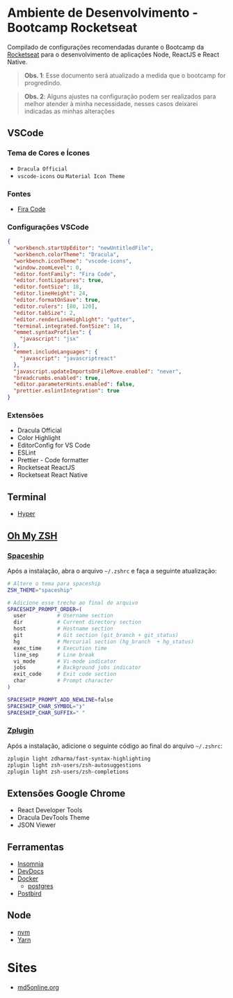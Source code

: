 # Ambiente de Desenvolvimento - Bootcamp Rocketseat

Compilado de configurações recomendadas durante o Bootcamp da [Rocketseat](https://github.com/Rocketseat) para o desenvolvimento de aplicações Node, ReactJS e React Native.

> **Obs. 1**: Esse documento será atualizado a medida que o bootcamp for progredindo.

> **Obs. 2**: Alguns ajustes na configuração podem ser realizados para melhor atender à minha necessidade, nesses casos deixarei indicadas as minhas alterações

## VSCode

### Tema de Cores e Ícones

- `Dracula Official`
- `vscode-icons` ou `Material Icon Theme`

### Fontes

- [Fira Code](https://github.com/tonsky/FiraCode)

### Configurações VSCode

```json
{
  "workbench.startUpEditor": "newUntitledFile",
  "workbench.colorTheme": "Dracula",
  "workbench.iconTheme": "vscode-icons",
  "window.zoomLevel": 0,
  "editor.fontFamily": "Fira Code",
  "editor.fontLigatures": true,
  "editor.fontSize": 18,
  "editor.lineHeight": 24,
  "editor.formatOnSave": true,
  "editor.rulers": [80, 120],
  "editor.tabSize": 2,
  "editor.renderLineHighlight": "gutter",
  "terminal.integrated.fontSize": 14,
  "emmet.syntaxProfiles": {
    "javascript": "jsx"
  },
  "emmet.includeLanguages": {
    "javascript": "javascriptreact"
  },
  "javascript.updateImportsOnFileMove.enabled": "never",
  "breadcrumbs.enabled": true,
  "editor.parameterHints.enabled": false,
  "prettier.eslintIntegration": true
}
```

### Extensões

- Dracula Official
- Color Highlight
- EditorConfig for VS Code
- ESLint
- Prettier - Code formatter
- Rocketseat ReactJS
- Rocketseat React Native

## Terminal

- [Hyper](https://hyper.is/)

## [Oh My ZSH](https://ohmyz.sh/)

### [Spaceship](https://github.com/denysdovhan/spaceship-prompt)

Após a instalação, abra o arquivo `~/.zshrc` e faça a seguinte atualização:

```bash
# Altere o tema para spaceship
ZSH_THEME="spaceship"

# Adicione esse trecho ao final do arquivo
SPACESHIP_PROMPT_ORDER=(
  user          # Username section
  dir           # Current directory section
  host          # Hostname section
  git           # Git section (git_branch + git_status)
  hg            # Mercurial section (hg_branch  + hg_status)
  exec_time     # Execution time
  line_sep      # Line break
  vi_mode       # Vi-mode indicator
  jobs          # Background jobs indicator
  exit_code     # Exit code section
  char          # Prompt character
)

SPACESHIP_PROMPT_ADD_NEWLINE=false
SPACESHIP_CHAR_SYMBOL="❯"
SPACESHIP_CHAR_SUFFIX=" "
```

### [Zplugin](https://github.com/zdharma/zplugin)

Após a instalação, adicione o seguinte código ao final do arquivo `~/.zshrc`:

```bash
zplugin light zdharma/fast-syntax-highlighting
zplugin light zsh-users/zsh-autosuggestions
zplugin light zsh-users/zsh-completions
```

## Extensões Google Chrome

- React Developer Tools
- Dracula DevTools Theme
- JSON Viewer

## Ferramentas

- [Insomnia](https://insomnia.rest/)
- [DevDocs](https://devdocs.egoist.sh/)
- [Docker](https://docs.docker.com/install/)
  - [postgres](https://hub.docker.com/_/postgres)
- [Postbird](https://electronjs.org/apps/postbird)

## Node

- [nvm](https://github.com/nvm-sh/nvm)
- [Yarn](https://yarnpkg.com/)

# Sites

- [md5online.org](https://www.md5online.org/)
